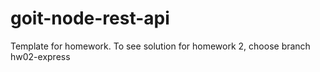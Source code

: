 # goit-node-rest-api

Template for homework. To see solution for homework 2, choose branch hw02-express
